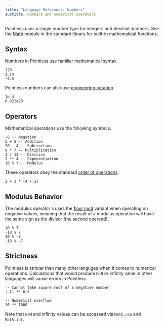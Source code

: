 ```yaml
---
title: "Language Reference: Numbers"
subtitle: Numbers and numerical operators
---
```


Pointless uses a single number type for integers and decimal numbers. See the
[Math](/stdlib/Math) module in the standard library for built-in mathematical
functions.

## Syntax

Numbers in Pointless use familiar mathematical syntax.

```ptls
120
3.14
-0.5
```

Pointless numbers can also use
[engineering notation](https://en.wikipedia.org/wiki/Engineering_notation).

```ptls
1e-4
6.022e23
```

## Operators

Mathematical operations use the following symbols.

```ptls
-8 -- Negation
5 + 5 -- Addition
20 - 4 -- Subtraction
6 * 7 -- Multiplication
3 / 12 -- Division
2 ** 4 -- Exponentiation
10 % 7 -- Modulus
```

These operators obey the standard
[order of operations](https://en.wikipedia.org/wiki/Order_of_operations).

```ptls
2 + 3 * (4 + 1)
```

## Modulus Behavior

The modulus operator `%` uses the
[floor mod](https://en.wikipedia.org/wiki/Modulo#Variants_of_the_definition)
variant when operating on negative values, meaning that the result of a modulus
operation will have the same sign as the divisor (the second operand).

```ptls
10 % 7
-10 % 7
10 % -7
-10 % -7
```

## Strictness

Pointless is stricter than many other languges when it comes to numerical
operations. Calculations that would produce `NaN` or infinity value in other
languages will cause errors in Pointless.

```ptls --panics
-- Cannot take square root of a negative number
(-1) ** 0.5
```

```ptls --panics
-- Numerical overflow
10 ** 1000
```

Note that `NaN` and infinity values can be accessed via `Math.nan` and
`Math.inf`.

